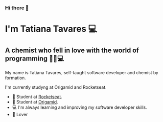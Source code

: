 ### Hi there 👋

<!--
**tatianasstavares/tatianasstavares** is a ✨ _special_ ✨ repository because its `README.md` (this file) appears on your GitHub profile.

Here are some ideas to get you started:

- 🔭 I’m currently working on ...
- 🌱 I’m currently learning ...
- 👯 I’m looking to collaborate on ...
- 🤔 I’m looking for help with ...
- 💬 Ask me about ...
- 📫 How to reach me: ...
- 😄 Pronouns: ...
- ⚡ Fun fact: ...
-->

#  I'm Tatiana Tavares 💻
## A chemist who fell in love with the world of programming 👩‍🔬💻

My name is Tatiana Tavares, self-taught software developer and chemist by formation. 

I'm currently studyng at Origamid and Rocketseat.

-  🚀   Student at [Rocketseat](https://rocketseat.com.br/).
-  🔖   Student at [Origamid](https://www.origamid.com/).
-  💻   I'm always learning and improving my software developer skills.
-  🐶   Lover
